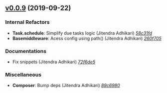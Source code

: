 ## [v0.0.9](https://github.com/adhocore/phalcon-ext/releases/tag/v0.0.9) (2019-09-22)

### Internal Refactors
- **Task.schedule**: Simplify due tasks logic (Jitendra Adhikari) [_58c31fd_](https://github.com/adhocore/phalcon-ext/commit/58c31fd)
- **Basemiddleware**: Acess config using path() (Jitendra Adhikari) [_260f705_](https://github.com/adhocore/phalcon-ext/commit/260f705)

### Documentations
- Fix snippets (Jitendra Adhikari) [_72f6de5_](https://github.com/adhocore/phalcon-ext/commit/72f6de5)

### Miscellaneous
- **Composer**: Bump deps (Jitendra Adhikari) [_89c6980_](https://github.com/adhocore/phalcon-ext/commit/89c6980)


